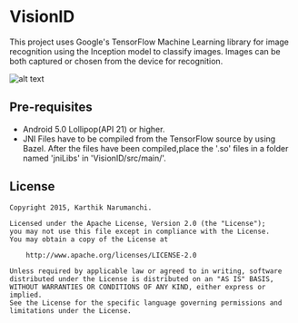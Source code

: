 # VisionID

This project uses Google's TensorFlow Machine Learning library for image recognition using the Inception model to classify images.
Images can be both captured or chosen from the device for recognition.

![alt text](/screens/Screenshot.png?raw=true "Screenshot")

## Pre-requisites

* Android 5.0 Lollipop(API 21) or higher.
* JNI Files have to be compiled from the TensorFlow source by using Bazel. After the files have been compiled,place the '.so' files in a folder named 'jniLibs' in 'VisionID/src/main/'.

## License

    Copyright 2015, Karthik Narumanchi.

    Licensed under the Apache License, Version 2.0 (the "License");
    you may not use this file except in compliance with the License.
    You may obtain a copy of the License at

        http://www.apache.org/licenses/LICENSE-2.0

    Unless required by applicable law or agreed to in writing, software
    distributed under the License is distributed on an "AS IS" BASIS,
    WITHOUT WARRANTIES OR CONDITIONS OF ANY KIND, either express or implied.
    See the License for the specific language governing permissions and
    limitations under the License.
